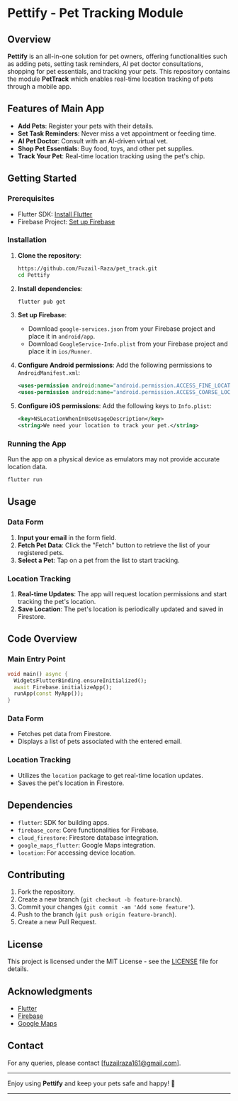 # Pettify - Pet Tracking Module

## Overview
**Pettify** is an all-in-one solution for pet owners, offering functionalities such as adding pets, setting task reminders, AI pet doctor consultations, shopping for pet essentials, and tracking your pets. This repository contains the module **PetTrack** which enables real-time location tracking of pets through a mobile app.

## Features of Main App
- **Add Pets**: Register your pets with their details.
- **Set Task Reminders**: Never miss a vet appointment or feeding time.
- **AI Pet Doctor**: Consult with an AI-driven virtual vet.
- **Shop Pet Essentials**: Buy food, toys, and other pet supplies.
- **Track Your Pet**: Real-time location tracking using the pet's chip.

## Getting Started

### Prerequisites
- Flutter SDK: [Install Flutter](https://flutter.dev/docs/get-started/install)
- Firebase Project: [Set up Firebase](https://firebase.google.com/docs/flutter/setup)

### Installation

1. **Clone the repository**:
   ```bash
   https://github.com/Fuzail-Raza/pet_track.git
   cd Pettify
   ```

2. **Install dependencies**:
   ```bash
   flutter pub get
   ```

3. **Set up Firebase**:
    - Download `google-services.json` from your Firebase project and place it in `android/app`.
    - Download `GoogleService-Info.plist` from your Firebase project and place it in `ios/Runner`.

4. **Configure Android permissions**:
   Add the following permissions to `AndroidManifest.xml`:
   ```xml
   <uses-permission android:name="android.permission.ACCESS_FINE_LOCATION" />
   <uses-permission android:name="android.permission.ACCESS_COARSE_LOCATION" />
   ```

5. **Configure iOS permissions**:
   Add the following keys to `Info.plist`:
   ```xml
   <key>NSLocationWhenInUseUsageDescription</key>
   <string>We need your location to track your pet.</string>
   ```

### Running the App
Run the app on a physical device as emulators may not provide accurate location data.

```bash
flutter run
```

## Usage

### Data Form
1. **Input your email** in the form field.
2. **Fetch Pet Data**: Click the "Fetch" button to retrieve the list of your registered pets.
3. **Select a Pet**: Tap on a pet from the list to start tracking.

### Location Tracking
1. **Real-time Updates**: The app will request location permissions and start tracking the pet's location.
2. **Save Location**: The pet's location is periodically updated and saved in Firestore.

## Code Overview

### Main Entry Point
```dart
void main() async {
  WidgetsFlutterBinding.ensureInitialized();
  await Firebase.initializeApp();
  runApp(const MyApp());
}
```

### Data Form
- Fetches pet data from Firestore.
- Displays a list of pets associated with the entered email.

### Location Tracking
- Utilizes the `location` package to get real-time location updates.
- Saves the pet's location in Firestore.

## Dependencies

- `flutter`: SDK for building apps.
- `firebase_core`: Core functionalities for Firebase.
- `cloud_firestore`: Firestore database integration.
- `google_maps_flutter`: Google Maps integration.
- `location`: For accessing device location.

## Contributing

1. Fork the repository.
2. Create a new branch (`git checkout -b feature-branch`).
3. Commit your changes (`git commit -am 'Add some feature'`).
4. Push to the branch (`git push origin feature-branch`).
5. Create a new Pull Request.

## License

This project is licensed under the MIT License - see the [LICENSE](LICENSE) file for details.

## Acknowledgments

- [Flutter](https://flutter.dev/)
- [Firebase](https://firebase.google.com/)
- [Google Maps](https://developers.google.com/maps/)

## Contact

For any queries, please contact [fuzailraza161@gmail.com].

---

Enjoy using **Pettify** and keep your pets safe and happy! 🐾

---
